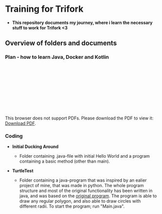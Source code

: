# Training for Trifork
* **This repository documents my journey, where i learn the necessary stuff to work for Trifork <3**

## Overview of folders and documents
### Plan - how to learn Java, Docker and Kotlin
<object data="http://yoursite.com/the.pdf" type="application/pdf" width="700px" height="700px">
    <embed src="http://yoursite.com/the.pdf">
        <p>This browser does not support PDFs. Please download the PDF to view it: <a href="http://yoursite.com/the.pdf">Download PDF</a>.</p>
    </embed>
</object>


### Coding
* **Initial Ducking Around**
  * Folder containing .java-file with initial Hello World and a program containing a basic method (other than main).

* **TurtleTest**
  * Folder containing a java-program that was inspired by an ealier project of mine, that was made in python. The whole program structure and most of the original functionality has been written in java, and was based on the [original program](https://github.com/froemosen/Training-for-Trifork/blob/main/TurtleTest/Inspiration/main.py).
  The program is able to draw any regular polygon, and also able to draw circles with different radii. To start the program; run "Main.java".
